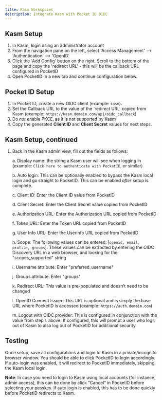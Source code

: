 ```yaml
---
title: Kasm Workspaces
description: Integrate Kasm with Pocket ID OIDC
---
```


## Kasm Setup

1. In Kasm, login using an administrator account
2. From the navigation pane on the left, select 'Access Management' --> 'Authentication' --> 'OpenID'
3. Click the 'Add Config' button on the right. Scroll to the bottom of the page and copy the 'redirect URL' - this will be the callback URL configured in PocketID
4. Open PocketID in a new tab and continue configuration below.

## Pocket ID Setup

1. In Pocket ID, create a new OIDC client (example: `kasm`).
2. Set the Callback URL to the value of the 'redirect URL' copied from Kasm (example: `https://kasm.domain.com/api/oidc_callback`)
3. Do _not_ enable PKCE, as it is not supported by Kasm
4. Copy the generated **Client ID** and **Client Secret** values for next steps.

## Kasm Setup, continued

1. Back in the Kasm admin view, fill out the fields as follows:

   a. Display name: the string a Kasm user will see when logging in (example: `Click here to authenticate with PocketID`, or similar)

   b. Auto login: This can be optionally enabled to bypass the Kasm local login and go straight to PocketID. This can be enabled _after_ setup is complete.

   c. Client ID: Enter the Client ID value from PocketID

   d. Client Secret: Enter the Client Secret value copied from PocketID

   e. Authorization URL: Enter the Authorization URL copied from PocketID

   f. Token URL: Enter the Token URL copied from PocketID

   g. User Info URL: Enter the Userinfo URL copied from PocketID

   h. Scope: The following values can be entered: [`openid, email, profile, groups`]. These values can be extracted by entering the OIDC Discovery URL in a web browser, and looking for the "scopes_supported" string

   i. Username attribute: Enter "preferred_username"

   j. Groups attribute: Enter "groups"

   k. Redirect URL: This value is pre-populated and doesn't need to be changed

   l. OpenID Connect Issuer: This URL is optional and is simply the base URL where PocketID is accessed (example: `https://auth.domain.com`)

   m. Logout with OIDC provider: This is configured in conjunction with the value from step `l` above. If configured, this will prompt a user who logs out of Kasm to also log out of PocketID for additional security.

## Testing

Once setup, save all configurations and login to Kasm in a private/incognito browser window. You should be able to click PocketID to login accordingly. If auto-login was enabled, it will redirect to PocketID immediately, skipping the Kasm local login.

**Note**: In case you need to login to Kasm using local accounts (for instance, admin access), this can be done by click "Cancel" in PocketID before selecting your passkey. If auto login is enabled, this has to be done quickly before PocketID redirects to Kasm.
